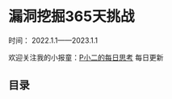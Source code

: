 # 漏洞挖掘365天挑战

时间： 2022.1.1——2023.1.1

欢迎关注我的小报童：[P小二的每日思考](https://xiaobot.net/p/pxiaoer)  每日更新


## 目录







